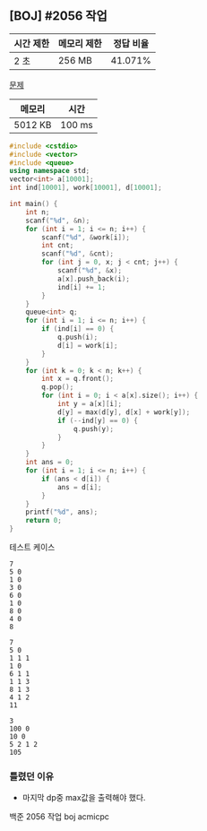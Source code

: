 ## [BOJ] #2056 작업

| 시간 제한 | 메모리 제한 | 정답 비율 |
| --------- | ----------- | --------- |
| 2 초      | 256 MB      | 41.071%   |

[문제](https://www.acmicpc.net/problem/2056)



| 메모리  | 시간   |
| ------- | ------ |
| 5012 KB | 100 ms |

```c++
#include <cstdio>
#include <vector>
#include <queue>
using namespace std;
vector<int> a[10001];
int ind[10001], work[10001], d[10001];

int main() {
	int n;
	scanf("%d", &n);
	for (int i = 1; i <= n; i++) {
		scanf("%d", &work[i]);
		int cnt;
		scanf("%d", &cnt);
		for (int j = 0, x; j < cnt; j++) {
			scanf("%d", &x);
			a[x].push_back(i);
			ind[i] += 1;
		}
	}
	queue<int> q;
	for (int i = 1; i <= n; i++) {
		if (ind[i] == 0) {
			q.push(i);
			d[i] = work[i];
		}
	}
	for (int k = 0; k < n; k++) {
		int x = q.front();
		q.pop();
		for (int i = 0; i < a[x].size(); i++) {
			int y = a[x][i];
			d[y] = max(d[y], d[x] + work[y]);
			if (--ind[y] == 0) {
				q.push(y);
			}
		}
	}
	int ans = 0;
	for (int i = 1; i <= n; i++) {
		if (ans < d[i]) {
			ans = d[i];
		}
	}
	printf("%d", ans);
	return 0;
}
```

테스트 케이스

```
7
5 0
1 0
3 0
6 0
1 0
8 0
4 0
8

7
5 0
1 1 1
1 0
6 1 1
1 1 3
8 1 3
4 1 2
11

3
100 0
10 0
5 2 1 2
105
```

### 틀렸던 이유

- 마지막 dp중 max값을 출력해야 했다.





백준 2056 작업 boj acmicpc

